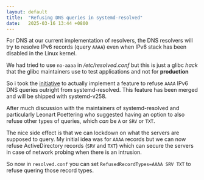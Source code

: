 ```yaml
---
layout: default
title:  "Refusing DNS queries in systemd-resolved"
date:   2025-03-16 13:44 +0800
---
```


For DNS at our current implementation of resolvers, the DNS resolvers will try to resolve IPv6 records (query `AAAA`) even when IPv6 stack has been disabled in the Linux kernel.

We had tried to use `no-aaaa` in */etc/resolved.conf* but this is just a glibc *hack* that the glibc maintainers use to test applications and not for **production**

So i took the [initiative](https://github.com/systemd/systemd/pull/34165) to actually implement a feature to refuse `AAAA` IPv6 DNS queries outright from systemd-resolved. This feature has been merged and will be shipped with systemd-v258.

After much discussion with the maintainers of systemd-resolved and particularly Leonart Poettering who suggested having an option to also refuse other types of queries, which *can* be `A` or `SRV` or `TXT`.

The nice side effect is that we can lockdown on what the servers are supposed to query. My initial idea was for `AAAA` records but we can now refuse ActiveDirectory records (`SRV` and `TXT`) which can secure the servers in case of network probing when there is an intrusion.

So now in `resolved.conf` you can set `RefusedRecordTypes=AAAA SRV TXT` to refuse quering those record types.

